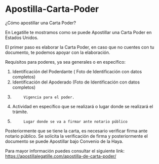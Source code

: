 # Apostilla-Carta-Poder
¿Cómo apostillar una Carta Poder?

En Legatille te mostramos como se puede Apostillar una Carta Poder en Estados Unidos. 

El primer paso es elaborar la Carta Poder, en caso que no cuentes con tu documento, te podemos apoyar con la elaboración.

Requisitos para poderes, ya sea generales o en específico:
1.	Identificación del Poderdante ( Foto de Identificación con datos completos)
2.	Identificación del Apoderado (Foto de Identificación con datos completos)
3.          Vigencia para el poder.
4.	Actividad en específico que se realizará o lugar donde se realizará el trámite.
5.          Lugar donde se va a firmar ante notario público

Posteriormente que se tiene la carta, es necesario verificar firma ante notario público.
Se solicita la verificación de firma y posteriormente el documento se puede Apostillar bajo Convenio de la Haya.

Para mayor información puedes consultar el siguiente link: 
https://apostillalegatille.com/apostilla-de-carta-poder/


